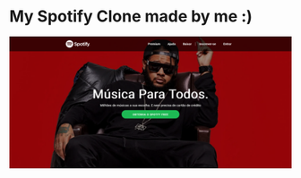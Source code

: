 <p float="left">
<h1>My Spotify Clone made by me :)</h1>
 <img src="./img/add.png" width="1000" />

</p>
